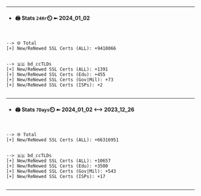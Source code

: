 

---
- #### 🖨️ **Stats** `24Hr`⏲️ ➼ 2024_01_02
```console


--> 🌐 Total
[+] New/ReNewed SSL Certs (ALL): +9418066


--> 🇧🇩 bd_ccTLDs
[+] New/ReNewed SSL Certs (ALL): +1391
[+] New/ReNewed SSL Certs (Edu): +455
[+] New/ReNewed SSL Certs (Gov|Mil): +73
[+] New/ReNewed SSL Certs (ISPs): +2


```

---
- #### 🖨️ **Stats** `7Days`⏲️ ➼ 2024_01_02 <--> 2023_12_26
```console


--> 🌐 Total
[+] New/ReNewed SSL Certs (ALL): +66316951


--> 🇧🇩 bd_ccTLDs
[+] New/ReNewed SSL Certs (ALL): +10657
[+] New/ReNewed SSL Certs (Edu): +3500
[+] New/ReNewed SSL Certs (Gov|Mil): +543
[+] New/ReNewed SSL Certs (ISPs): +17


```

---

